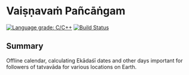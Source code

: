 # Vaiṣṇavaṁ Pañcāṅgam

[![Language grade: C/C++](https://img.shields.io/lgtm/grade/cpp/g/ashutosh108/vaishnavam-panchangam.svg?logo=lgtm&logoWidth=18)](https://lgtm.com/projects/g/ashutosh108/vaishnavam-panchangam/context:cpp)
[![Build Status](https://travis-ci.com/ashutosh108/vaishnavam-panchangam.svg?branch=master)](https://travis-ci.com/ashutosh108/vaishnavam-panchangam)

## Summary

Offline calendar, calculating Ekādaśī dates and other days important for followers of tatvavāda for various locations on Earth.
